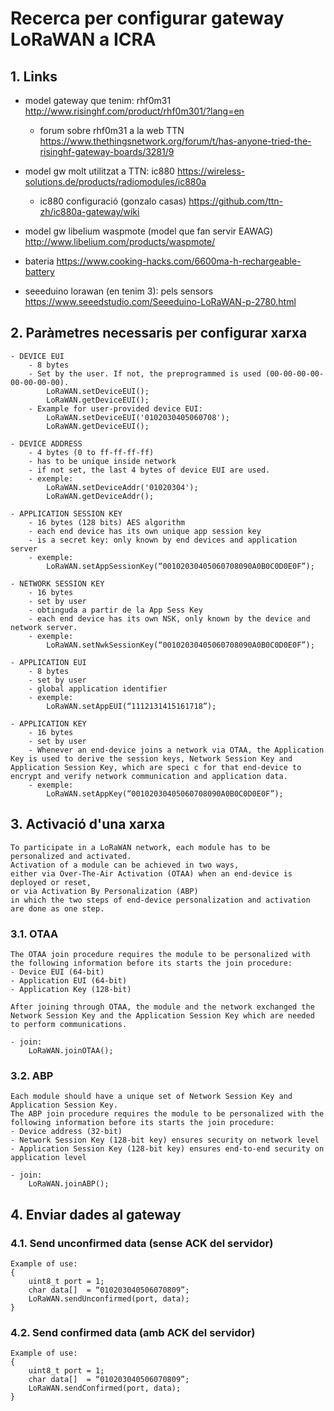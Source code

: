 # Recerca per configurar gateway LoRaWAN a ICRA

## 1. Links

* model gateway que tenim: rhf0m31
http://www.risinghf.com/product/rhf0m301/?lang=en
	* forum sobre rhf0m31 a la web TTN
	https://www.thethingsnetwork.org/forum/t/has-anyone-tried-the-risinghf-gateway-boards/3281/9

* model gw molt utilitzat a TTN: ic880
https://wireless-solutions.de/products/radiomodules/ic880a
	* ic880 configuració (gonzalo casas)
	https://github.com/ttn-zh/ic880a-gateway/wiki

* model gw libelium waspmote (model que fan servir EAWAG)
http://www.libelium.com/products/waspmote/

* bateria
https://www.cooking-hacks.com/6600ma-h-rechargeable-battery

* seeeduino lorawan (en tenim 3): pels sensors
https://www.seeedstudio.com/Seeeduino-LoRaWAN-p-2780.html

## 2. Paràmetres necessaris per configurar xarxa
	- DEVICE EUI
		- 8 bytes
		- Set by the user. If not, the preprogrammed is used (00-00-00-00-00-00-00-00).
			LoRaWAN.setDeviceEUI();
			LoRaWAN.getDeviceEUI();
		- Example for user-provided device EUI:
			LoRaWAN.setDeviceEUI('0102030405060708');
			LoRaWAN.getDeviceEUI();

	- DEVICE ADDRESS
		- 4 bytes (0 to ff-ff-ff-ff)
		- has to be unique inside network
		- if not set, the last 4 bytes of device EUI are used.
		- exemple:
			LoRaWAN.setDeviceAddr('01020304');
			LoRaWAN.getDeviceAddr();

	- APPLICATION SESSION KEY
		- 16 bytes (128 bits) AES algorithm
		- each end device has its own unique app session key
		- is a secret key: only known by end devices and application server
		- exemple:
			LoRaWAN.setAppSessionKey(“00102030405060708090A0B0C0D0E0F”);

	- NETWORK SESSION KEY
		- 16 bytes
		- set by user
		- obtinguda a partir de la App Sess Key
		- each end device has its own NSK, only known by the device and network server.
		- exemple:
			LoRaWAN.setNwkSessionKey(“00102030405060708090A0B0C0D0E0F”);

	- APPLICATION EUI
		- 8 bytes
		- set by user
		- global application identifier
		- exemple:
			LoRaWAN.setAppEUI(“1112131415161718”);

	- APPLICATION KEY
		- 16 bytes
		- set by user
		- Whenever an end-device joins a network via OTAA, the Application Key is used to derive the session keys, Network Session Key and Application Session Key, which are speci c for that end-device to encrypt and verify network communication and application data.
		- exemple:
			LoRaWAN.setAppKey(“00102030405060708090A0B0C0D0E0F”);

## 3. Activació d'una xarxa
	To participate in a LoRaWAN network, each module has to be personalized and activated.
	Activation of a module can be achieved in two ways, 
	either via Over-The-Air Activation (OTAA) when an end-device is deployed or reset, 
	or via Activation By Personalization (ABP) 
	in which the two steps of end-device personalization and activation are done as one step.

### 3.1. OTAA
	The OTAA join procedure requires the module to be personalized with the following information before its starts the join procedure:
	- Device EUI (64-bit)
	- Application EUI (64-bit)
	- Application Key (128-bit)

	After joining through OTAA, the module and the network exchanged the Network Session Key and the Application Session Key which are needed to perform communications.

	- join:
		LoRaWAN.joinOTAA();

### 3.2. ABP
	Each module should have a unique set of Network Session Key and Application Session Key.
	The ABP join procedure requires the module to be personalized with the following information before its starts the join procedure:
	- Device address (32-bit)
	- Network Session Key (128-bit key) ensures security on network level
	- Application Session Key (128-bit key) ensures end-to-end security on application level

	- join:
		LoRaWAN.joinABP();

## 4. Enviar dades al gateway

### 4.1. Send unconfirmed data (sense ACK del servidor)
	Example of use:
	{
		uint8_t port = 1;
		char data[]  = “010203040506070809”;
		LoRaWAN.sendUnconfirmed(port, data);
	}
	
### 4.2. Send confirmed data (amb ACK del servidor)
	Example of use:
	{
		uint8_t port = 1;
		char data[]  = “010203040506070809”;
		LoRaWAN.sendConfirmed(port, data);
	}
